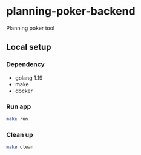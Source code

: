 # planning-poker-backend
Planning poker tool

## Local setup

### Dependency
- golang 1.19
- make
- docker

### Run app
```bash
make run
```


### Clean up
```bash
make clean
```
